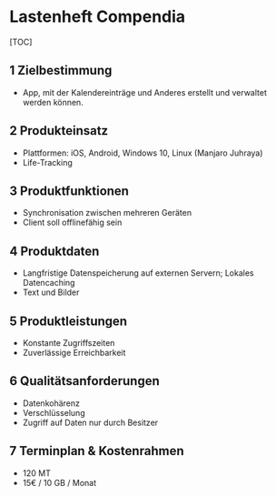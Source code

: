 # Lastenheft Compendia

[TOC]

## 1 Zielbestimmung
- App, mit der Kalendereinträge und Anderes erstellt und verwaltet werden können.

## 2 Produkteinsatz
- Plattformen: iOS, Android, Windows 10, Linux (Manjaro Juhraya)
- Life-Tracking

## 3 Produktfunktionen
- Synchronisation zwischen mehreren Geräten
- Client soll offlinefähig sein

## 4 Produktdaten
- Langfristige Datenspeicherung auf externen Servern; Lokales Datencaching
- Text und Bilder

## 5 Produktleistungen
- Konstante Zugriffszeiten
- Zuverlässige Erreichbarkeit

## 6 Qualitätsanforderungen
- Datenkohärenz
- Verschlüsselung
- Zugriff auf Daten nur durch Besitzer

## 7 Terminplan & Kostenrahmen
- 120 MT
- 15€ / 10 GB / Monat

